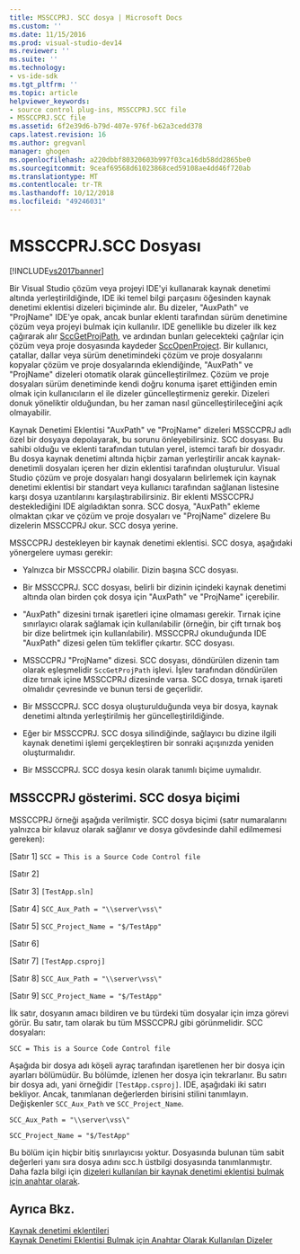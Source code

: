 ```yaml
---
title: MSSCCPRJ. SCC dosya | Microsoft Docs
ms.custom: ''
ms.date: 11/15/2016
ms.prod: visual-studio-dev14
ms.reviewer: ''
ms.suite: ''
ms.technology:
- vs-ide-sdk
ms.tgt_pltfrm: ''
ms.topic: article
helpviewer_keywords:
- source control plug-ins, MSSCCPRJ.SCC file
- MSSCCPRJ.SCC file
ms.assetid: 6f2e39d6-b79d-407e-976f-b62a3cedd378
caps.latest.revision: 16
ms.author: gregvanl
manager: ghogen
ms.openlocfilehash: a220dbbf80320603b997f03ca16db58dd2865be0
ms.sourcegitcommit: 9ceaf69568d61023868ced59108ae4dd46f720ab
ms.translationtype: MT
ms.contentlocale: tr-TR
ms.lasthandoff: 10/12/2018
ms.locfileid: "49246031"
---
```

# <a name="mssccprjscc-file"></a>MSSCCPRJ.SCC Dosyası
[!INCLUDE[vs2017banner](../includes/vs2017banner.md)]

Bir Visual Studio çözüm veya projeyi IDE'yi kullanarak kaynak denetimi altında yerleştirildiğinde, IDE iki temel bilgi parçasını öğesinden kaynak denetimi eklentisi dizeleri biçiminde alır. Bu dizeler, "AuxPath" ve "ProjName" IDE'ye opak, ancak bunlar eklenti tarafından sürüm denetimine çözüm veya projeyi bulmak için kullanılır. IDE genellikle bu dizeler ilk kez çağırarak alır [SccGetProjPath](../extensibility/sccgetprojpath-function.md), ve ardından bunları gelecekteki çağrılar için çözüm veya proje dosyasında kaydeder [SccOpenProject](../extensibility/sccopenproject-function.md). Bir kullanıcı, çatallar, dallar veya sürüm denetimindeki çözüm ve proje dosyalarını kopyalar çözüm ve proje dosyalarında eklendiğinde, "AuxPath" ve "ProjName" dizeleri otomatik olarak güncelleştirilmez. Çözüm ve proje dosyaları sürüm denetiminde kendi doğru konuma işaret ettiğinden emin olmak için kullanıcıların el ile dizeler güncelleştirmeniz gerekir. Dizeleri donuk yöneliktir olduğundan, bu her zaman nasıl güncelleştirileceğini açık olmayabilir.  
  
 Kaynak Denetimi Eklentisi "AuxPath" ve "ProjName" dizeleri MSSCCPRJ adlı özel bir dosyaya depolayarak, bu sorunu önleyebilirsiniz. SCC dosyası. Bu sahibi olduğu ve eklenti tarafından tutulan yerel, istemci tarafı bir dosyadır. Bu dosya kaynak denetimi altında hiçbir zaman yerleştirilir ancak kaynak-denetimli dosyaları içeren her dizin eklentisi tarafından oluşturulur. Visual Studio çözüm ve proje dosyaları hangi dosyaların belirlemek için kaynak denetimi eklentisi bir standart veya kullanıcı tarafından sağlanan listesine karşı dosya uzantılarını karşılaştırabilirsiniz. Bir eklenti MSSCCPRJ desteklediğini IDE algıladıktan sonra. SCC dosya, "AuxPath" ekleme olmaktan çıkar ve çözüm ve proje dosyaları ve "ProjName" dizelere Bu dizelerin MSSCCPRJ okur. SCC dosya yerine.  
  
 MSSCCPRJ destekleyen bir kaynak denetimi eklentisi. SCC dosya, aşağıdaki yönergelere uyması gerekir:  
  
-   Yalnızca bir MSSCCPRJ olabilir. Dizin başına SCC dosyası.  
  
-   Bir MSSCCPRJ. SCC dosyası, belirli bir dizinin içindeki kaynak denetimi altında olan birden çok dosya için "AuxPath" ve "ProjName" içerebilir.  
  
-   "AuxPath" dizesini tırnak işaretleri içine olmaması gerekir. Tırnak içine sınırlayıcı olarak sağlamak için kullanılabilir (örneğin, bir çift tırnak boş bir dize belirtmek için kullanılabilir). MSSCCPRJ okunduğunda IDE "AuxPath" dizesi gelen tüm teklifler çıkartır. SCC dosyası.  
  
-   MSSCCPRJ "ProjName" dizesi. SCC dosyası, döndürülen dizenin tam olarak eşleşmelidir `SccGetProjPath` işlevi. İşlev tarafından döndürülen dize tırnak içine MSSCCPRJ dizesinde varsa. SCC dosya, tırnak işareti olmalıdır çevresinde ve bunun tersi de geçerlidir.  
  
-   Bir MSSCCPRJ. SCC dosya oluşturulduğunda veya bir dosya, kaynak denetimi altında yerleştirilmiş her güncelleştirildiğinde.  
  
-   Eğer bir MSSCCPRJ. SCC dosya silindiğinde, sağlayıcı bu dizine ilgili kaynak denetimi işlemi gerçekleştiren bir sonraki açışınızda yeniden oluşturmalıdır.  
  
-   Bir MSSCCPRJ. SCC dosya kesin olarak tanımlı biçime uymalıdır.  
  
## <a name="an-illustration-of-the-mssccprjscc-file-format"></a>MSSCCPRJ gösterimi. SCC dosya biçimi  
 MSSCCPRJ örneği aşağıda verilmiştir. SCC dosya biçimi (satır numaralarını yalnızca bir kılavuz olarak sağlanır ve dosya gövdesinde dahil edilmemesi gereken):  
  
 [Satır 1] `SCC = This is a Source Code Control file`  
  
 [Satır 2]  
  
 [Satır 3] `[TestApp.sln]`  
  
 [Satır 4] `SCC_Aux_Path = "\\server\vss\"`  
  
 [Satır 5] `SCC_Project_Name = "$/TestApp"`  
  
 [Satır 6]  
  
 [Satır 7] `[TestApp.csproj]`  
  
 [Satır 8] `SCC_Aux_Path = "\\server\vss\"`  
  
 [Satır 9] `SCC_Project_Name = "$/TestApp"`  
  
 İlk satır, dosyanın amacı bildiren ve bu türdeki tüm dosyalar için imza görevi görür. Bu satır, tam olarak bu tüm MSSCCPRJ gibi görünmelidir. SCC dosyaları:  
  
 `SCC = This is a Source Code Control file`  
  
 Aşağıda bir dosya adı köşeli ayraç tarafından işaretlenen her bir dosya için ayarları bölümüdür. Bu bölümde, izlenen her dosya için tekrarlanır. Bu satırı bir dosya adı, yani örneğidir `[TestApp.csproj]`. IDE, aşağıdaki iki satırı bekliyor. Ancak, tanımlanan değerlerden birisini stilini tanımlayın. Değişkenler `SCC_Aux_Path` ve `SCC_Project_Name`.  
  
 `SCC_Aux_Path = "\\server\vss\"`  
  
 `SCC_Project_Name = "$/TestApp"`  
  
 Bu bölüm için hiçbir bitiş sınırlayıcısı yoktur. Dosyasında bulunan tüm sabit değerleri yanı sıra dosya adını scc.h üstbilgi dosyasında tanımlanmıştır. Daha fazla bilgi için [dizeleri kullanılan bir kaynak denetimi eklentisi bulmak için anahtar olarak](../extensibility/strings-used-as-keys-for-finding-a-source-control-plug-in.md).  
  
## <a name="see-also"></a>Ayrıca Bkz.  
 [Kaynak denetimi eklentileri](../extensibility/source-control-plug-ins.md)   
 [Kaynak Denetimi Eklentisi Bulmak için Anahtar Olarak Kullanılan Dizeler](../extensibility/strings-used-as-keys-for-finding-a-source-control-plug-in.md)

